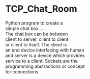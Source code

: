 # TCP_Chat_Room
Python program to create a <br>
simple chat box. ... <br>
The chat box can be between <br>
client to server, client to client <br>
or client to itself. The client is <br>
an end device interfacing with human <br>
and server is a device which provides <br>
service to a client. Sockets are the <br>
programming abstractions or concept <br>
for connections.<br>
